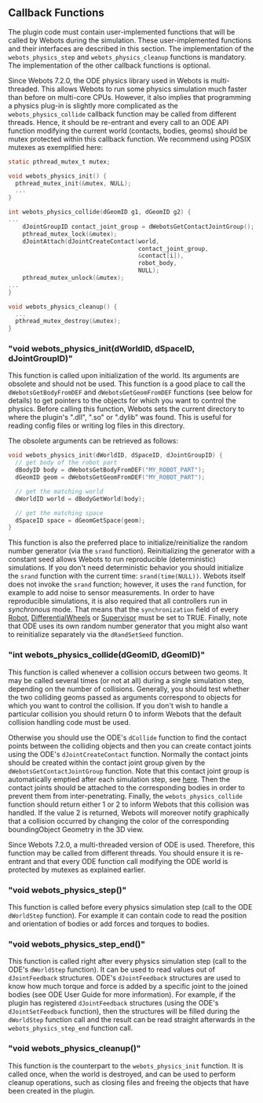 ## Callback Functions

The plugin code must contain user-implemented functions that will be called by Webots during the simulation.
These user-implemented functions and their interfaces are described in this section.
The implementation of the `webots_physics_step` and `webots_physics_cleanup` functions is mandatory.
The implementation of the other callback functions is optional.

Since Webots 7.2.0, the ODE physics library used in Webots is multi-threaded.
This allows Webots to run some physics simulation much faster than before on multi-core CPUs.
However, it also implies that programming a physics plug-in is slightly more complicated as the `webots_physics_collide` callback function may be called from different threads.
Hence, it should be re-entrant and every call to an ODE API function modifying the current world (contacts, bodies, geoms) should be mutex protected within this callback function.
We recommend using POSIX mutexes as exemplified here:

```c
static pthread_mutex_t mutex;

void webots_physics_init() {
  pthread_mutex_init(&mutex, NULL);
  ...
}

int webots_physics_collide(dGeomID g1, dGeomID g2) {
...
    dJointGroupID contact_joint_group = dWebotsGetContactJointGroup();
    pthread_mutex_lock(&mutex);
    dJointAttach(dJointCreateContact(world,
                                     contact_joint_group,
                                     &contact[i]),
                                     robot_body,
                                     NULL);
    pthread_mutex_unlock(&mutex);
...
}

void webots_physics_cleanup() {
  ...
  pthread_mutex_destroy(&mutex);
}
```

### "void webots\_physics\_init(dWorldID, dSpaceID, dJointGroupID)"

This function is called upon initialization of the world.
Its arguments are obsolete and should not be used.
This function is a good place to call the `dWebotsGetBodyFromDEF` and `dWebotsGetGeomFromDEF` functions (see below for details) to get pointers to the objects for which you want to control the physics.
Before calling this function, Webots sets the current directory to where the plugin's ".dll", ".so" or ".dylib" was found.
This is useful for reading config files or writing log files in this directory.

The obsolete arguments can be retrieved as follows:

```c
void webots_physics_init(dWorldID, dSpaceID, dJointGroupID) {
  // get body of the robot part
  dBodyID body = dWebotsGetBodyFromDEF("MY_ROBOT_PART");
  dGeomID geom = dWebotsGetGeomFromDEF("MY_ROBOT_PART");

  // get the matching world
  dWorldID world = dBodyGetWorld(body);

  // get the matching space
  dSpaceID space = dGeomGetSpace(geom);
}
```

This function is also the preferred place to initialize/reinitialize the random number generator (via the `srand` function).
Reinitializing the generator with a constant seed allows Webots to run reproducible (deterministic) simulations.
If you don't need deterministic behavior you should initialize the `srand` function with the current time: `srand(time(NULL))`.
Webots itself does not invoke the `srand` function; however, it uses the `rand` function, for example to add noise to sensor measurements.
In order to have reproducible simulations, it is also required that all controllers run in *synchronous* mode.
That means that the `synchronization` field of every [Robot](robot.md), [DifferentialWheels](differentialwheels.md) or [Supervisor](supervisor.md) must be set to TRUE.
Finally, note that ODE uses its own random number generator that you might also want to reinitialize separately via the `dRandSetSeed` function.

### "int webots\_physics\_collide(dGeomID, dGeomID)"

This function is called whenever a collision occurs between two geoms.
It may be called several times (or not at all) during a single simulation step, depending on the number of collisions.
Generally, you should test whether the two colliding geoms passed as arguments correspond to objects for which you want to control the collision.
If you don't wish to handle a particular collision you should return 0 to inform Webots that the default collision handling code must be used.

Otherwise you should use the ODE's `dCollide` function to find the contact points between the colliding objects and then you can create contact joints using the ODE's `dJointCreateContact` function.
Normally the contact joints should be created within the contact joint group given by the `dWebotsGetContactJointGroup` function.
Note that this contact joint group is automatically emptied after each simulation step, see [here](execution-scheme.md).
Then the contact joints should be attached to the corresponding bodies in order to prevent them from inter-penetrating.
Finally, the `webots_physics_collide` function should return either 1 or 2 to inform Webots that this collision was handled.
If the value 2 is returned, Webots will moreover notify graphically that a collision occurred by changing the color of the corresponding boundingObject Geometry in the 3D view.

Since Webots 7.2.0, a multi-threaded version of ODE is used.
Therefore, this function may be called from different threads.
You should ensure it is re-entrant and that every ODE function call modifying the ODE world is protected by mutexes as explained earlier.

### "void webots\_physics\_step()"

This function is called before every physics simulation step (call to the ODE `dWorldStep` function).
For example it can contain code to read the position and orientation of bodies or add forces and torques to bodies.

### "void webots\_physics\_step\_end()"

This function is called right after every physics simulation step (call to the ODE's `dWorldStep` function).
It can be used to read values out of `dJointFeedback` structures.
ODE's `dJointFeedback` structures are used to know how much torque and force is added by a specific joint to the joined bodies (see ODE User Guide for more information).
For example, if the plugin has registered `dJointFeedback` structures (using the ODE's `dJointSetFeedback` function), then the structures will be filled during the `dWorldStep` function call and the result can be read straight afterwards in the `webots_physics_step_end` function call.

### "void webots\_physics\_cleanup()"

This function is the counterpart to the `webots_physics_init` function.
It is called once, when the world is destroyed, and can be used to perform cleanup operations, such as closing files and freeing the objects that have been created in the plugin.
